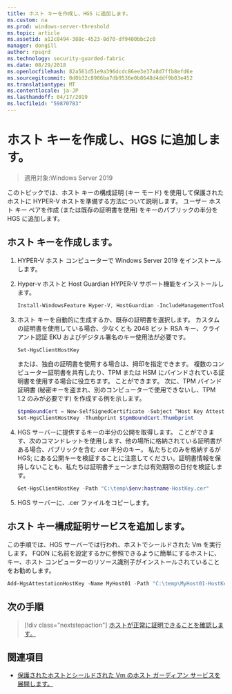 ```yaml
---
title: ホスト キーを作成し、HGS に追加します。
ms.custom: na
ms.prod: windows-server-threshold
ms.topic: article
ms.assetid: a12c8494-388c-4523-8d70-df9400bbc2c0
manager: dongill
author: rpsqrd
ms.technology: security-guarded-fabric
ms.date: 08/29/2018
ms.openlocfilehash: 82a561d51e9a396dcdc86ee3e37a8d7ffb8efd6e
ms.sourcegitcommit: 0d0b32c8986ba7db9536e0b8648d4ddf9b03e452
ms.translationtype: MT
ms.contentlocale: ja-JP
ms.lasthandoff: 04/17/2019
ms.locfileid: "59870783"
---
```

# <a name="create-a-host-key-and-add-it-to-hgs"></a>ホスト キーを作成し、HGS に追加します。

>適用対象:Windows Server 2019


このトピックでは、ホスト キーの構成証明 (キー モード) を使用して保護されたホストに HYPER-V ホストを準備する方法について説明します。 ユーザー ホスト キー ペアを作成 (または既存の証明書を使用) をキーのパブリックの半分を HGS に追加します。

## <a name="create-a-host-key"></a>ホスト キーを作成します。

1.  HYPER-V ホスト コンピューターで Windows Server 2019 をインストールします。
2.  Hyper-v ホストと Host Guardian HYPER-V サポート機能をインストールします。

    ```powershell
    Install-WindowsFeature Hyper-V, HostGuardian -IncludeManagementTools -Restart
    ``` 

3.  ホスト キーを自動的に生成するか、既存の証明書を選択します。 カスタムの証明書を使用している場合、少なくとも 2048 ビット RSA キー、クライアント認証 EKU およびデジタル署名のキー使用法が必要です。

    ```powershell
    Set-HgsClientHostKey
    ```

    または、独自の証明書を使用する場合は、拇印を指定できます。 
    複数のコンピューター証明書を共有したり、TPM または HSM にバインドされている証明書を使用する場合に役立ちます。 ことができます。 次に、TPM バインド証明書 (秘密キーを盗まれ、別のコンピューターで使用できないし、TPM 1.2 のみが必要です) を作成する例を示します。

    ```powershell
    $tpmBoundCert = New-SelfSignedCertificate -Subject “Host Key Attestation ($env:computername)” -Provider “Microsoft Platform Crypto Provider”
    Set-HgsClientHostKey -Thumbprint $tpmBoundCert.Thumbprint
    ```

4.  HGS サーバーに提供するキーの半分の公開を取得します。 ことができます、次のコマンドレットを使用します、他の場所に格納されている証明書がある場合、パブリックを含む .cer 半分のキー。 私たちとのみを格納するが HGS; にある公開キーを検証することに注意してください。証明書情報を保持しないことも、私たちは証明書チェーンまたは有効期限の日付を検証します。

    ```powershell
    Get-HgsClientHostKey -Path "C:\temp\$env:hostname-HostKey.cer"
    ```

5.  HGS サーバーに、.cer ファイルをコピーします。

## <a name="add-the-host-key-to-the-attestation-service"></a>ホスト キー構成証明サービスを追加します。

この手順では、HGS サーバーでは行われ、ホストでシールドされた Vm を実行します。 FQDN に名前を設定するかに参照できるように簡単にするホストに、キー、ホスト コンピューターのリソース識別子がインストールされていることをお勧めします。

```powershell
Add-HgsAttestationHostKey -Name MyHost01 -Path "C:\temp\MyHost01-HostKey.cer"
``` 

## <a name="next-step"></a>次の手順

>[!div class="nextstepaction"]
[ホストが正常に証明できることを確認します。](guarded-fabric-confirm-hosts-can-attest-successfully.md)

## <a name="see-also"></a>関連項目

- [保護されたホストとシールドされた Vm のホスト ガーディアン サービスを展開します。](guarded-fabric-deploying-hgs-overview.md)
